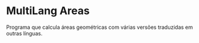 # MultiLang Areas
 Programa que calcula áreas geométricas com várias versões traduzidas em outras línguas.

